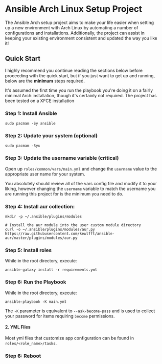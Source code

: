 # Ansible Arch Linux Setup Project

The Ansible Arch setup project aims to make your life easier when setting up a new environment with Arch Linux by automating a number of configurations and installations. Additionally, the project can assist in keeping your existing environment consistent and updated the way you like it!

## Quick Start

I highly recommend you continue reading the sections below before proceeding with the quick start, but if you just want to get up and running, below are the **minimum** steps required.

It's assumed the first time you run the playbook you're doing it on a fairly minimal Arch installation, though it's certainly not required. The project has been tested on a XFCE installation

### Step 1: Install Ansible

```
sudo pacman -Sy ansible
```

### Step 2: Update your system (optional)

```
sudo pacman -Syu
```

### Step 3: Update the username variable (critical)

Open up `roles/common/vars/main.yml` and change the `username` value to the appropriate user name for your system.

You absolutely should review all of the vars config file and modify it to your liking, however changing the `username` variable to match the username you are running this project for is the minimum you need to do.

### Step 4: Install aur collection:

```# Create the user custom module directory
mkdir -p ~/.ansible/plugins/modules

# Install the aur module into the user custom module directory
curl -o ~/.ansible/plugins/modules/aur.py https://raw.githubusercontent.com/kewlfft/ansible-aur/master/plugins/modules/aur.py
```

### Step 5: Install roles

While in the root directory, execute:

`ansible-galaxy install -r requirements.yml`

### Step 6: Run the Playbook

While in the root directory, execute:

`ansible-playbook -K main.yml`

The `-K` parameter is equivalent to `--ask-become-pass` and is used to collect your password for items requiring `become` permissions.

#### 2. YML Files

Most yml files that customize app configuration can be found in `roles/<role_name>/tasks`.

### Step 6: Reboot

